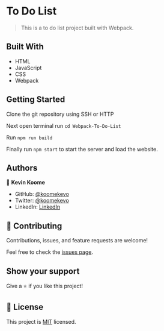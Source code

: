 [](https://img.shields.io/badge/Microverse-blueviolet)

# To Do List

> This is a to do list project built with Webpack.

## Built With

- HTML
- JavaScript
- CSS
- Webpack

## Getting Started

Clone the git repository using SSH or HTTP

Next open terminal run `cd Webpack-To-Do-List`

Run `npm run build`

Finally run `npm start` to start the server and load the website.

## Authors

👤 **Kevin Koome**

- GitHub: [@koomekevo](https://github.com/koomekevo)
- Twitter: [@koomekevo](https://twitter.com/koomekevo)
- LinkedIn: [LinkedIn](https://ke.linkedin.com/in/kevin-koome-aab84186)

## 🤝 Contributing

Contributions, issues, and feature requests are welcome!

Feel free to check the [issues page](../../issues/).

## Show your support

Give a ⭐️ if you like this project!

## 📝 License

This project is [MIT](./MIT.md) licensed.